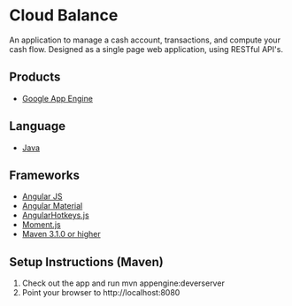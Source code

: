 Cloud Balance
=============

An application to manage a cash account, transactions, and compute your cash flow.  Designed as a single page web application, using RESTful API's.  



## Products
- [Google App Engine][1]

## Language
- [Java][2]
 
## Frameworks
- [Angular JS][4]
- [Angular Material][12]
- [AngularHotkeys.js][6]
- [Moment.js][7]
- [Maven 3.1.0 or higher][9]



## Setup Instructions (Maven)

1. Check out the app and run mvn appengine:deverserver
2. Point your browser to http://localhost:8080



[1]: https://developers.google.com/appengine
[2]: http://java.com/en/
[3]: https://localhost:8888/
[4]: https://angularjs.org/
[5]: http://getbootstrap.com/2.3.2/
[6]: http://chieffancypants.github.io/angular-hotkeys/
[7]: http://momentjs.com/
[8]: http://angular-ui.github.io/bootstrap/
[9]: http://maven.apache.org/
[10]: http://angular-ui.github.io/bootstrap/
[11]: http://imsky.github.io/holder
[12]: https://material.angularjs.org/



